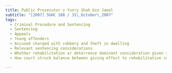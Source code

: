 ```yaml
---
title: Public Prosecutor v Yusry Shah bin Jamal 
subtitle: "[2007] SGHC 188 / 31\_October\_2007"
tags:
  - Criminal Procedure and Sentencing
  - Sentencing
  - Appeals
  - Young offenders
  - Accused charged with robbery and theft in dwelling
  - Relevant sentencing considerations
  - Whether rehabilitation or deterrence dominant consideration given seriousness of offence, culpability of accused and commission of shoplifting while out on court bail
  - How court struck balance between giving effect to rehabilitative considerations and need for deterrence particularly where young offenders were concerned

---
```


